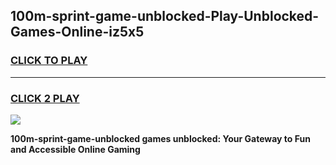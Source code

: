 
## 100m-sprint-game-unblocked-Play-Unblocked-Games-Online-iz5x5
<h3>
<a href="https://premium76.site?title=100m-sprint-game-unblocked&ref=24A">CLICK TO PLAY</a></h3>
<hr>

<h3>
<a href="https://premium76.site?title=100m-sprint-game-unblocked&ref=24A">CLICK 2 PLAY</a>
  
</h3>

<a href="https://premium76.site?title=100m-sprint-game-unblocked&ref=24A"><img src="https://clearcache.store/games.png"></a>


**100m-sprint-game-unblocked games unblocked: Your Gateway to Fun and Accessible Online Gaming**
